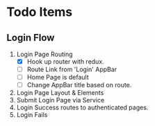 # Todo Items

## Login Flow
1. Login Page Routing
    - [x] Hook up router with redux.
    - [ ] Route Link from 'Login' AppBar
    - [ ] Home Page is default
    - [ ] Change AppBar title based on route.

1. Login Page Layout & Elements
1. Submit Login Page via Service
1. Login Success routes to authenticated pages.
1. Login Fails  